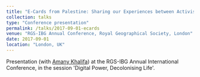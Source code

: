 ```yaml
---
title: "E-Cards from Palestine: Sharing our Experiences between Activism and Research"
collection: talks
type: "Conference presentation"
permalink: /talks/2017-09-01-ecards
venue: "RGS-IBG Annual Conference, Royal Geographical Society, London"
date: 2017-09-01
location: "London, UK"
---
```

Presentation (with [Amany Khalifa](https://twitter.com/amanykhalefa?lang=en)) at the RGS-IBG Annual International Conference, in the session 'Digital Power, Decolonising Life'.
